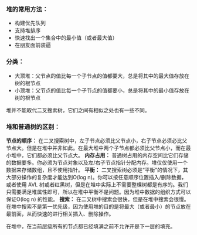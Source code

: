 ### 堆的常用方法：

- 构建优先队列
- 支持堆排序
- 快速找出一个集合中的最小值（或者最大值）
- 在朋友面前装逼

### 分类：

- 大顶堆：父节点的值比每一个子节点的值都要大，总是将其中的最大值存放在树的根节点
- 小顶堆：父节点的值比每一个子节点的值都要小，总是将其中的最小值存放在树的根节点



堆并不能取代二叉搜索树，它们之间有相似之处也有一些不同。

### 堆和普通树的区别：

**节点的顺序：** 在二叉搜索树中，左子节点必须比父节点小，右子节点必须必比父节点大。但是在堆中并非如此。在最大堆中两个子节点都必须比父节点小，而在最小堆中，它们都必须比父节点大。
**内存占用：** 普通树占用的内存空间比它们存储的数据要多。你必须为节点对象以及左/右子节点指针分配内存。堆仅仅使用一个数据来存储数组，且不使用指针。
**平衡：** 二叉搜索树必须是“平衡”的情况下，其大部分操作的复杂度才能达到O(log n)。你可以按任意顺序位置插入/删除数据，或者使用 AVL 树或者红黑树，但是在堆中实际上不需要整棵树都是有序的。我们只需要满足堆属性即可，所以在堆中平衡不是问题。因为堆中数据的组织方式可以保证O(log n) 的性能。
**搜索：** 在二叉树中搜索会很快，但是在堆中搜索会很慢。在堆中搜索不是第一优先级，因为使用堆的目的是将最大（或者最小）的节点放在最前面，从而快速的进行相关插入、删除操作。



在堆中，在当前层级所有的节点都已经填满之前不允许开是下一层的填充。


